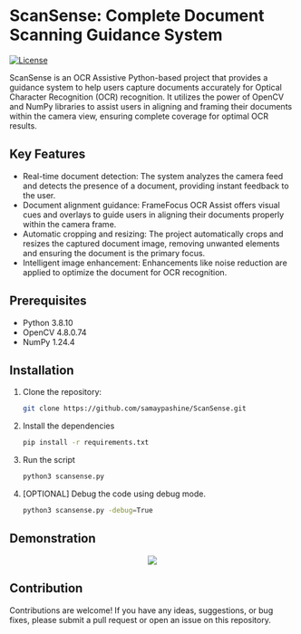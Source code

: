 # ScanSense: Complete Document Scanning Guidance System

[![License](https://img.shields.io/badge/License-MIT-blue.svg)](https://opensource.org/licenses/MIT)

ScanSense is an OCR Assistive Python-based project that provides a guidance system to help users capture documents accurately for Optical Character Recognition (OCR) recognition. It utilizes the power of OpenCV and NumPy libraries to assist users in aligning and framing their documents within the camera view, ensuring complete coverage for optimal OCR results.

## Key Features

- Real-time document detection: The system analyzes the camera feed and detects the presence of a document, providing instant feedback to the user.
- Document alignment guidance: FrameFocus OCR Assist offers visual cues and overlays to guide users in aligning their documents properly within the camera frame.
- Automatic cropping and resizing: The project automatically crops and resizes the captured document image, removing unwanted elements and ensuring the document is the primary focus.
- Intelligent image enhancement: Enhancements like noise reduction are applied to optimize the document for OCR recognition.

## Prerequisites

- Python 3.8.10
- OpenCV 4.8.0.74
- NumPy 1.24.4

## Installation

1. Clone the repository:

   ```bash
   git clone https://github.com/samaypashine/ScanSense.git
   ```

2. Install the dependencies
    
    ```bash
    pip install -r requirements.txt
    ```

3. Run the script

    ```bash
    python3 scansense.py
    ```

4. [OPTIONAL] Debug the code using debug mode.

    ```bash
    python3 scansense.py -debug=True
    ```
## Demonstration

   <p align="center">
      <img src="https://github.com/samaypashine/ScanSense/outputs/1688876105.6346376.jpg" />
   </p>

## Contribution

Contributions are welcome! If you have any ideas, suggestions, or bug fixes, please submit a pull request or open an issue on this repository.

